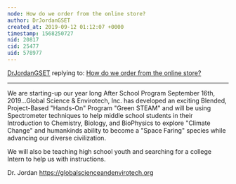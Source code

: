 ```yaml
---
node: How do we order from the online store?
author: DrJordanGSET
created_at: 2019-09-12 01:12:07 +0000
timestamp: 1568250727
nid: 20817
cid: 25477
uid: 578977
---
```




[DrJordanGSET](../profile/DrJordanGSET) replying to: [How do we order from the online store?](../notes/DrJordanGSET/09-10-2019/how-do-we-order-from-the-online-store)

----
We are starting-up our year long After School Program September 16th, 2019...Global Science & Envirotech, Inc. has developed an exciting Blended, Project-Based "Hands-On" Program "Green STEAM" and will be using Spectrometer techniques to help middle school students in their Introduction to Chemistry, Biology, and BioPhysics to explore "Climate Change" and humankinds ability to become a "Space Faring" species while advancing our diverse civilization.

We will also be teaching high school youth and searching for a college Intern to help us with instructions.

Dr. Jordan  https://globalscienceandenvirotech.org 